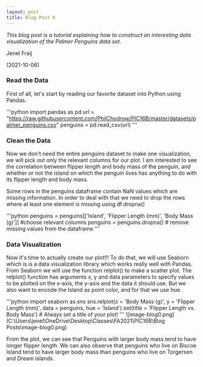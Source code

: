 ```yaml
---
layout: post
title: Blog Post 0
---
```


*This blog post is a tutorial explaining how to construct an interesting data visualization of the Palmer Penguins data set.*

Jenel Fraij

(2021-10-06)

### Read the Data
First of all, let's start by reading our favorite dataset into Python using Pandas.

'''python
import pandas as pd
url = "https://raw.githubusercontent.com/PhilChodrow/PIC16B/master/datasets/palmer_penguins.csv"
penguins = pd.read_csv(url)
'''

### Clean the Data
Now we don't need the entire penguins dataset to make one visualization, we will pick out only the relevant columns for our plot. I am interested to see the correlation between flipper length and body mass of the penguin, and whether or not the island on which the penguin lives has anything to do with its flipper length and body mass.

Some rows in the penguins dataframe contain NaN values which are missing information. In order to deal with that we need to drop the rows where at least one element is missing using df.dropna()

'''python
penguins = penguins[['Island', 'Flipper Length (mm)', 'Body Mass (g)']] #choose relevant columns
penguins = penguins.dropna() # remove missing values from the dataframe
'''
### Data Visualization 
Now it's time to actually create our plot!!!
To do that, we will use Seaborn which is is a data visualization library which works really well with Pandas. From Seaborn we will use the function relplot() to make a scatter plot. The relplot() function has arguments x, y and data parameters to specify values to be plotted on the x-axis, the y-axis and the data it should use. But we also want to encode the Island as point color, and for that we use hue.

'''python
import seaborn as sns
sns.relplot(x = 'Body Mass (g)',
            y = 'Flipper Length (mm)',
            data = penguins,
            hue = 'Island').set(title = 'Flipper Length vs. Body Mass') # Always set a title of your plot!
'''
![image-blog0.png](C:\Users\jenel\OneDrive\Desktop\Classes\FA2021\PIC16B\Blog Posts\image-blog0.png)

From the plot, we can see that Penguins with larger body mass tend to have longer flipper length. We can also observe that penguins who live on Biscoe Island tend to have larger body mass than penguins who live on Torgersen and Dream islands.